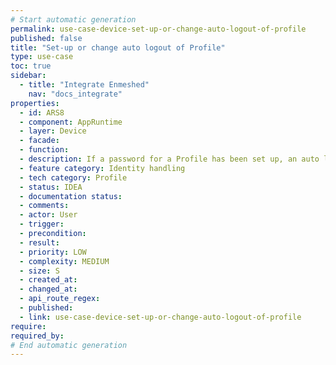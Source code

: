 ```yaml
---
# Start automatic generation
permalink: use-case-device-set-up-or-change-auto-logout-of-profile
published: false
title: "Set-up or change auto logout of Profile"
type: use-case
toc: true
sidebar:
  - title: "Integrate Enmeshed"
    nav: "docs_integrate"
properties:
  - id: ARS8
  - component: AppRuntime
  - layer: Device
  - facade:
  - function:
  - description: If a password for a Profile has been set up, an auto logout can be enabled.
  - feature category: Identity handling
  - tech category: Profile
  - status: IDEA
  - documentation status:
  - comments:
  - actor: User
  - trigger:
  - precondition:
  - result:
  - priority: LOW
  - complexity: MEDIUM
  - size: S
  - created_at:
  - changed_at:
  - api_route_regex:
  - published:
  - link: use-case-device-set-up-or-change-auto-logout-of-profile
require:
required_by:
# End automatic generation
---
```

